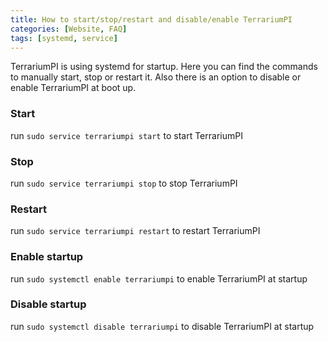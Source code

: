 ```yaml
---
title: How to start/stop/restart and disable/enable TerrariumPI
categories: [Website, FAQ]
tags: [systemd, service]
---
```

TerrariumPI is using systemd for startup. Here you can find the commands to manually start, stop or restart it. Also there is an option to disable or enable TerrariumPI at boot up.

### Start

run `sudo service terrariumpi start` to start TerrariumPI

### Stop

run `sudo service terrariumpi stop` to stop TerrariumPI

### Restart

run `sudo service terrariumpi restart` to restart TerrariumPI

### Enable startup

run `sudo systemctl enable terrariumpi` to enable TerrariumPI at startup

### Disable startup

run `sudo systemctl disable terrariumpi` to disable TerrariumPI at startup
